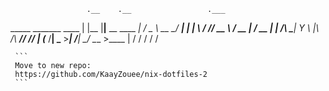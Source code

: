                      .__    .__                 .___
_____ _______   ____ |  |__ |__|__  __ ____   __| _/
\__  \\_  __ \_/ ___\|  |  \|  \  \/ // __ \ / __ | 
 / __ \|  | \/\  \___|   Y  \  |\   /\  ___// /_/ | 
(____  /__|    \___  >___|  /__| \_/  \___  >____ | 
     \/            \/     \/              \/     \/ 

     ```
     Move to new repo:
     https://github.com/KaayZouee/nix-dotfiles-2
     ```
